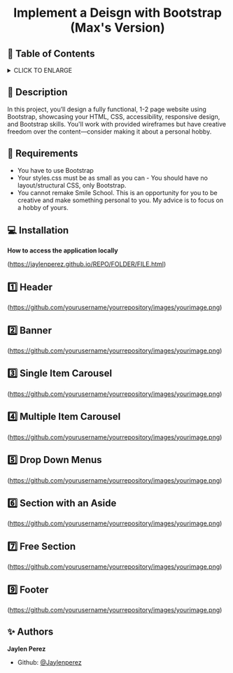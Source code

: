 # <p align="center">Implement a Deisgn with Bootstrap (Max's Version)</p>

## :bookmark: Table of Contents
<details>
        <summary>
        CLICK TO ENLARGE
        </summary>
        :memo: <a href="#description">Description</a>
        <br>
        :floppy_disk: <a href="#requirements">Requirements</a>
        <br>
        :computer: <a href="#installation">Installation</a>
        <br>
        :one: <a href="#header">Header</a>
        <br>
        :two: <a href="#banner">Banner</a>
        <br>
        :three: <a href="single-carousel">Single Item Carousel</a>
        <br>
        :four: <a href="multi-carousel">Multiple Item Carousel</a>
        <br>
        :five: <a href="drop-down">Drop Down Menus</a>
        <br>
        :six: <a href="aside">Section with an Aside</a>
        <br>
        :seven: <a href="free">Free Section</a>
        <br>
        :eight: <a href="footer">Footer</a>
        <br>
        :sparkles: <a href="#authors">Authors</a>
</details>

## :memo: <span id="description">Description</span>
In this project, you’ll design a fully functional, 1-2 page website using Bootstrap, showcasing your HTML, CSS, accessibility, responsive design, and Bootstrap skills. You'll work with provided wireframes but have creative freedom over the content—consider making it about a personal hobby.
## :floppy_disk: <span id="requirements">Requirements</span>

* You have to use Bootstrap
* Your styles.css must be as small as you can - You should have no layout/structural CSS, only Bootstrap.
* You cannot remake Smile School. This is an opportunity for you to be creative and make something personal to you. My advice is to focus on a hobby of yours.

## :computer: <span id="installation">Installation</span>
**How to access the application locally**

(https://jaylenperez.github.io/REPO/FOLDER/FILE.html)

## :one: <span id="header">Header</span>
(https://github.com/yourusername/yourrepository/images/yourimage.png)

## :two: <span id="banner">Banner</span>
(https://github.com/yourusername/yourrepository/images/yourimage.png)

## :three: <span id="single-carousel">Single Item Carousel</span>
(https://github.com/yourusername/yourrepository/images/yourimage.png)

## :four: <span id="multi-carousel">Multiple Item Carousel</span>
(https://github.com/yourusername/yourrepository/images/yourimage.png)

## :five: <span id="drop-down">Drop Down Menus</span>
(https://github.com/yourusername/yourrepository/images/yourimage.png)

## :six: <span id="aside">Section with an Aside</span>
(https://github.com/yourusername/yourrepository/images/yourimage.png)

## :seven: <span id="free">Free Section</span>
(https://github.com/yourusername/yourrepository/images/yourimage.png)

## :nine: <span id="footer">Footer</span>
(https://github.com/yourusername/yourrepository/images/yourimage.png)

## :sparkles: <span id="authors">Authors</span>

**Jaylen Perez**
- Github: [@Jaylenperez](https://github.com/Jaylenperez)